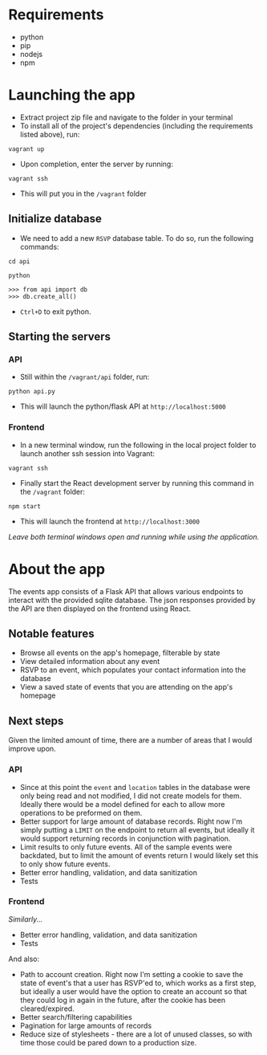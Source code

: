 # Requirements

- python
- pip
- nodejs
- npm

# Launching the app

- Extract project zip file and navigate to the folder in your terminal
- To install all of the project's dependencies (including the requirements listed above), run:

```
vagrant up
```

- Upon completion, enter the server by running:

```
vagrant ssh
```

- This will put you in the `/vagrant` folder

## Initialize database

- We need to add a new `RSVP` database table. To do so, run the following commands:

```
cd api
```

```
python
```

```
>>> from api import db
>>> db.create_all()
```

- `Ctrl+D` to exit python.

## Starting the servers

### API

- Still within the `/vagrant/api` folder, run:

```
python api.py
```

- This will launch the python/flask API at `http://localhost:5000`

### Frontend

- In a new terminal window, run the following in the local project folder to launch another ssh session into Vagrant:

```
vagrant ssh
```

- Finally start the React development server by running this command in the `/vagrant` folder:

```
npm start
```

- This will launch the frontend at `http://localhost:3000`

_Leave both terminal windows open and running while using the application._

# About the app

The events app consists of a Flask API that allows various endpoints to interact with the provided sqlite database. The json responses provided by the API are then displayed on the frontend using React.

## Notable features

- Browse all events on the app's homepage, filterable by state
- View detailed information about any event
- RSVP to an event, which populates your contact information into the database
- View a saved state of events that you are attending on the app's homepage

## Next steps

Given the limited amount of time, there are a number of areas that I would improve upon.

### API

- Since at this point the `event` and `location` tables in the database were only being read and not modified, I did not create models for them. Ideally there would be a model defined for each to allow more operations to be preformed on them.
- Better support for large amount of database records. Right now I'm simply putting a `LIMIT` on the endpoint to return all events, but ideally it would support returning records in conjunction with pagination.
- Limit results to only future events. All of the sample events were backdated, but to limit the amount of events return I would likely set this to only show future events.
- Better error handling, validation, and data sanitization
- Tests

### Frontend

_Similarly..._

- Better error handling, validation, and data sanitization
- Tests

And also:

- Path to account creation. Right now I'm setting a cookie to save the state of event's that a user has RSVP'ed to, which works as a first step, but ideally a user would have the option to create an account so that they could log in again in the future, after the cookie has been cleared/expired.
- Better search/filtering capabilities
- Pagination for large amounts of records
- Reduce size of stylesheets - there are a lot of unused classes, so with time those could be pared down to a production size.
